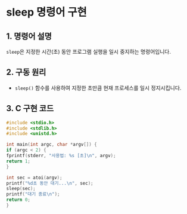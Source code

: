 # sleep 명령어 구현

## 1. 명령어 설명
`sleep`은 지정한 시간(초) 동안 프로그램 실행을 일시 중지하는 명령어입니다.

## 2. 구동 원리
- `sleep()` 함수를 사용하여 지정한 초만큼 현재 프로세스를 일시 정지시킵니다.

## 3. C 구현 코드
```c
#include <stdio.h>
#include <stdlib.h>
#include <unistd.h>

int main(int argc, char *argv[]) {
if (argc < 2) {
fprintf(stderr, "사용법: %s [초]\n", argv);
return 1;
}

int sec = atoi(argv);
printf("%d초 동안 대기...\n", sec);
sleep(sec);
printf("대기 종료\n");
return 0;
}
```
